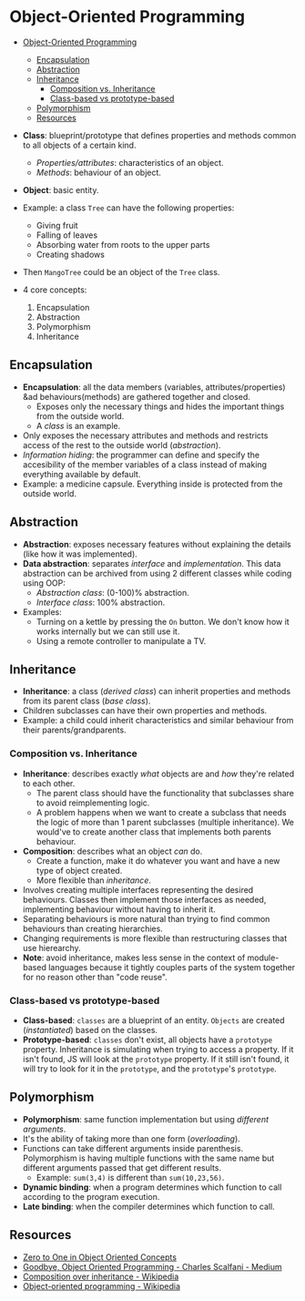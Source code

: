 # Object-Oriented Programming

* [Object-Oriented Programming](#object-oriented-programming)
  * [Encapsulation](#encapsulation)
  * [Abstraction](#abstraction)
  * [Inheritance](#inheritance)
    * [Composition vs. Inheritance](#composition-vs-inheritance)
    * [Class-based vs prototype-based](#class-based-vs-prototype-based)
  * [Polymorphism](#polymorphism)
  * [Resources](#resources)

* **Class**: blueprint/prototype that defines properties and methods common to all objects of a certain kind.
  * *Properties/attributes*: characteristics of an object.
  * *Methods*: behaviour of an object.
* **Object**: basic entity.

* Example: a class `Tree` can have the following properties:
  * Giving fruit
  * Falling of leaves
  * Absorbing water from roots to the upper parts
  * Creating shadows
* Then `MangoTree` could be an object of the `Tree` class.

* 4 core concepts:
  1. Encapsulation
  2. Abstraction
  3. Polymorphism
  4. Inheritance

## Encapsulation

* **Encapsulation**: all the data members (variables, attributes/properties) &ad behaviours(methods) are gathered together and closed.
  * Exposes only the necessary things and hides the important things from the outside world.
  * A *class* is an example.
* Only exposes the necessary attributes and methods and restricts access of the rest to the outside world (*abstraction*).
* *Information hiding*: the programmer can define and specify the accesibility of the member variables of a class instead of making everything available by default.
* Example: a medicine capsule. Everything inside is protected from the outside world.

## Abstraction

* **Abstraction**: exposes necessary features without explaining the details (like how it was implemented).
* **Data abstraction**: separates *interface* and *implementation*. This data abstraction can be archived from using 2 different classes while coding using OOP:
  * *Abstraction class*:  (0-100)% abstraction.
  * *Interface class*:  100% abstraction.
* Examples:
  * Turning on a kettle by pressing the `On` button. We don't know how it works internally but we can still use it.
  * Using a remote controller to manipulate a TV.

## Inheritance

* **Inheritance**: a class (*derived class*) can inherit properties and methods from its parent class (*base class*).
* Children subclasses can have their own properties and methods.
* Example: a child could inherit characteristics and similar behaviour from their parents/grandparents.

### Composition vs. Inheritance

* **Inheritance**: describes exactly *what* objects are and *how* they're related to each other.
  * The parent class should have the functionality that subclasses share to avoid reimplementing logic.
  * A problem happens when we want to create a subclass that needs the logic of more than 1 parent subclasses (multiple inheritance). We would've to create another class that implements both parents behaviour.
* **Composition**: describes what an object *can* do.
  * Create a function, make it do whatever you want and have a new type of object created.
  * More flexible than *inheritance*.
* Involves creating multiple interfaces representing the desired behaviours. Classes then implement those interfaces as needed, implementing behaviour without having to inherit it.
* Separating behaviours is more natural than trying to find common behaviours than creating hierarchies.
* Changing requirements is more flexible than restructuring classes that use hierearchy.
* **Note**: avoid inheritance, makes less sense in the context of module-based languages because it tightly couples parts of the system together for no reason other than "code reuse".

### Class-based vs prototype-based

* **Class-based**: `classes` are a blueprint of an entity. `Objects` are created (*instantiated*) based on the classes.
* **Prototype-based**: `classes` don't exist, all objects have a `prototype` property. Inheritance is simulating when trying to access a property. If it isn't found, JS will look at the `prototype` property. If it still isn't found, it will try to look for it in the `prototype`, and the `prototype`'s `prototype`.

## Polymorphism

* **Polymorphism**: same function implementation but using *different arguments*.
* It's the ability of taking more than one form (*overloading*).
* Functions can take different arguments inside parenthesis. Polymorphism is having multiple functions with the same name but different arguments passed that get different results.
  * Example: `sum(3,4)` is different than `sum(10,23,56)`.
* **Dynamic binding**: when a program determines which function to call according to the program execution.
* **Late binding**: when the compiler determines which function to call.

## Resources

* [Zero to One in Object Oriented Concepts](https://www.freecodecamp.org/news/object-oriented-concepts/)
* [Goodbye, Object Oriented Programming - Charles Scalfani - Medium](https://medium.com/@cscalfani/goodbye-object-oriented-programming-a59cda4c0e53)
* [Composition over inheritance - Wikipedia](https://en.wikipedia.org/wiki/Composition_over_inheritance)
* [Object-oriented programming - Wikipedia](https://en.wikipedia.org/wiki/Object-oriented_programming)

